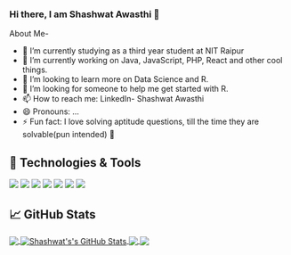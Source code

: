 ### Hi there, I am Shashwat Awasthi 👋

About Me-

- 🔭 I’m currently studying as a third year student at NIT Raipur
- 🌱 I’m currently working on Java, JavaScript, PHP, React and other cool things.
- 👯 I’m looking to learn more on Data Science and R.
- 🤔 I’m looking for someone to help me get started with R.
- 📫 How to reach me: LinkedIn- Shashwat Awasthi
- 😄 Pronouns: ...
- ⚡ Fun fact: I love solving aptitude questions, till the time they are solvable(pun intended) 🤣

## 🔧 Technologies & Tools
![](https://img.shields.io/badge/JS-Javascript-yellowgreen)
![](https://img.shields.io/badge/-React-yellowgreen)
![](https://img.shields.io/badge/-JAVA-yellowgreen)
![](https://img.shields.io/badge/-JSON-yellowgreen)
![](https://img.shields.io/badge/-PHP-yellowgreen)
![](https://img.shields.io/badge/-NodeJS-yellowgreen)
![](https://img.shields.io/badge/-R-yellowgreen)



## &#x1f4c8; GitHub Stats

<a href="https://github.com/ShashwatAwasthi04/ShashwatAwasthi04">
  <img align="center" src="https://github-readme-stats.vercel.app/api/top-langs/?username=ShashwatAwasthi04&hide=java,html&title_color=ffffff&text_color=c9cacc&icon_color=2bbc8a&bg_color=1d1f21" />
</a>
<a href="https://github.com/ShashwatAwasthi04/ShashwatAwasthi04">
  <img align="center" src="https://github-readme-stats.vercel.app/api?username=ShashwatAwasthi04&show_icons=true&line_height=27&count_private=true&title_color=ffffff&text_color=c9cacc&icon_color=2bbc8a&bg_color=1d1f21" alt="Shashwat's's GitHub Stats" />
</a>

<a href="https://github.com/AJAYKR00KJ/Hackmaniacs">
  <img align="center" src="https://github-readme-stats.vercel.app/api/pin/?username=AJAYKR00KJ&repo=Hackmaniacs&title_color=ffffff&text_color=c9cacc&icon_color=2bbc8a&bg_color=1d1f21" />
</a>
<a href="https://github.com/ShashwatAwasthi/Chat_Bot_Client_End">
  <img align="center" src="https://github-readme-stats.vercel.app/api/pin/?username=ShashwatAwasthi04&repo=Chat_Bot_Client_End&title_color=ffffff&text_color=c9cacc&icon_color=2bbc8a&bg_color=1d1f21" />
</a>
   

